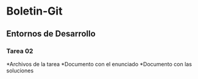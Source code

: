 # Boletin-Git
## Entornos de Desarrollo
### Tarea 02

*Archivos de la tarea
*Documento con el enunciado
*Documento con las soluciones

